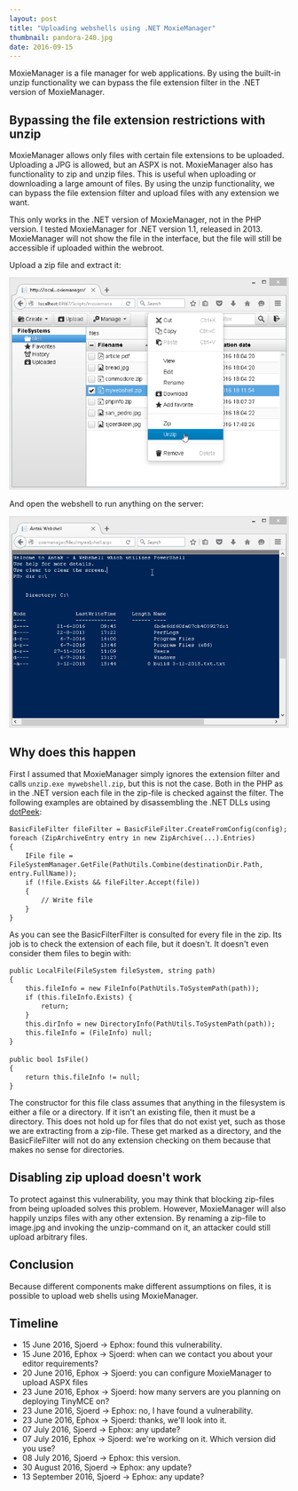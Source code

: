 ```yaml
---
layout: post
title: "Uploading webshells using .NET MoxieManager"
thumbnail: pandora-240.jpg
date: 2016-09-15
---
```


MoxieManager is a file manager for web applications. By using the built-in unzip functionality we can bypass the file extension filter in the .NET version of MoxieManager.

## Bypassing the file extension restrictions with unzip

MoxieManager allows only files with certain file extensions to be uploaded. Uploading a JPG is allowed, but an ASPX is not. MoxieManager also has functionality to zip and unzip files. This is useful when uploading or downloading a large amount of files. By using the unzip functionality, we can bypass the file extension filter and upload files with any extension we want.

This only works in the .NET version of MoxieManager, not in the PHP version.  I tested MoxieManager for .NET version 1.1, released in 2013. MoxieManager will not show the file in the interface, but the file will still be accessible if uploaded within the webroot.

Upload a zip file and extract it:

![Unzip webshell.zip](/images/moxiemanager-unzip-mywebshell.png)

And open the webshell to run anything on the server:

![Resulting webshell](/images/moxiemanager-run-mywebshell.png)

## Why does this happen

First I assumed that MoxieManager simply ignores the extension filter and calls `unzip.exe mywebshell.zip`, but this is not the case. Both in the PHP as in the .NET version each file in the zip-file is checked against the filter. The following examples are obtained by disassembling the .NET DLLs using [dotPeek](https://www.jetbrains.com/decompiler/):

    BasicFileFilter fileFilter = BasicFileFilter.CreateFromConfig(config);
    foreach (ZipArchiveEntry entry in new ZipArchive(...).Entries)
    {
        IFile file = FileSystemManager.GetFile(PathUtils.Combine(destinationDir.Path, entry.FullName));
        if (!file.Exists && fileFilter.Accept(file))
        {
            // Write file
        }
    }

As you can see the BasicFilterFilter is consulted for every file in the zip. Its job is to check the extension of each file, but it doesn't. It doesn't even consider them files to begin with:

    public LocalFile(FileSystem fileSystem, string path)
    {
        this.fileInfo = new FileInfo(PathUtils.ToSystemPath(path));
        if (this.fileInfo.Exists) {
            return;
        }
        this.dirInfo = new DirectoryInfo(PathUtils.ToSystemPath(path));
        this.fileInfo = (FileInfo) null;
    }

    public bool IsFile()
    {
        return this.fileInfo != null;
    }

The constructor for this file class assumes that anything in the filesystem is either a file or a directory. If it isn't an existing file, then it must be a directory. This does not hold up for files that do not exist yet, such as those we are extracting from a zip-file. These get marked as a directory, and the BasicFileFilter will not do any extension checking on them because that makes no sense for directories.

## Disabling zip upload doesn't work

To protect against this vulnerability, you may think that blocking zip-files from being uploaded solves this problem. However, MoxieManager will also happily unzips files with any other extension. By renaming a zip-file to image.jpg and invoking the unzip-command on it, an attacker could still upload arbitrary files.

## Conclusion

Because different components make different assumptions on files, it is possible to upload web shells using MoxieManager.

## Timeline

* 15 June 2016, Sjoerd → Ephox: found this vulnerability.
* 15 June 2016, Ephox → Sjoerd: when can we contact you about your editor requirements?
* 20 June 2016, Ephox → Sjoerd: you can configure MoxieManager to upload ASPX files
* 23 June 2016, Ephox → Sjoerd: how many servers are you planning on deploying TinyMCE on?
* 23 June 2016, Sjoerd → Ephox: no, I have found a vulnerability.
* 23 June 2016, Ephox → Sjoerd: thanks, we'll look into it.
* 07 July 2016, Sjoerd → Ephox: any update?
* 07 July 2016, Ephox → Sjoerd: we're working on it. Which version did you use?
* 08 July 2016, Sjoerd → Ephox: this version.
* 30 August 2016, Sjoerd → Ephox: any update?
* 13 September 2016, Sjoerd → Ephox: any update?
